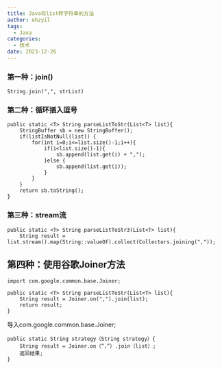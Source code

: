 ```yaml
---
title: Java将list转字符串的方法
author: ehzyil
tags:
  - Java
categories:
  - 技术
date: 2023-12-26
---
```


### 第一种：join()

```
String.join(",", strList)
```

### 第二种：循环插入逗号

```
public static <T> String parseListToStr(List<T> list){
    StringBuffer sb = new StringBuffer();
    if(listIsNotNull(list)) {
        for(int i=0;i<=list.size()-1;i++){
            if(i<list.size()-1){
                sb.append(list.get(i) + ",");
            }else {
                sb.append(list.get(i));
            }
        }
    }
    return sb.toString();
}
```

### 第三种：stream流

```
public static <T> String parseListToStr3(List<T> list){
    String result = list.stream().map(String::valueOf).collect(Collectors.joining(","));
```

## 第四种：使用谷歌Joiner方法

```
import com.google.common.base.Joiner;

public static <T> String parseListToStr(List<T> list){
    String result = Joiner.on(",").join(list);
    return result;
}
```

导入com.google.common.base.Joiner;

```
public static String strategy（String strategy）{
    String result = Joiner.on（“，”）.join（list）;
    返回结果;
}
```





